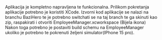 Aplikacija je kompletno napravljena te funkcionalna. Prilikom pokretanja aplikacije potrebno je koristiti XCode. Izvorni kod aplikacije se nalazi na branchu BaziHero te je potrebno switchati se na taj branch te ga skinuti kao zip, raspakirati i otvoriti EmployeeManager.xcworkspace (Bijela ikona) Nakon toga potrebno je postaviti build schemu na EmployeeManager ukoliko je potrebno te pokrenuti željeni simulator(IPhone 15 pro).
